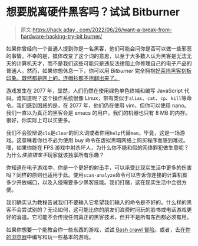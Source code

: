 # 想要脱离硬件黑客吗？试试 Bitburner

> 原文:[https://hack aday . com/2022/06/26/want-a-break-from-hardware-hacking-try-bit burner/](https://hackaday.com/2022/06/26/want-a-break-from-hardware-hacking-try-bitburner/)

如果你曾经向一个普通人提到你是一名黑客，他们可能会问你是否可以做一些邪恶的事情。不幸的是，媒体改变了这个词的意思，以至于大多数人认为黑客是无法无天的计算机天才，而不是我们这些可能只是违反法律阻止你修理自己的电子产品的普通人。然而，如果你想休息一下，你可以用 *Bitburner* 完全拥抱[好莱坞黑客刻板印象。既然都是网上的，连帽衫都不用翻出来了。](https://danielyxie.github.io/bitburner/)

游戏发生在 2077 年，显然，人们仍然在使用绿色单色终端和编写 JavaScript 代码。谁知道呢？这个操作系统很像 Linux，带有类似于`alias`、`cat`、`cp`、`kill`等命令。我们感到困惑的是，在 2077 年，他们仍在使用 vim，但你可以使用 nano。我们一直以为真正的黑客会是 emacs 的用户。我们的机器也只有 8 MB 的内存。很好，你实际上可以买更多。

我们不会狡辩说`cls`是`clear`的同义词或者你用`help`代替`man`。毕竟，这是一场游戏。这意味着你也不必为使用 buy 命令在虚拟黑暗网络上购买程序而感到难过。嘿，如果你能在 FPS 游戏中射杀坏人，为什么你不能和假的网络罪犯做生意呢？为什么*侠盗猎车手*玩家就该独享所有乐趣？

你知道在电子游戏中，你是一个更好的射击手，可以承受比现实生活中更多的伤害吗？同样的原则也适用于此。使用`scan-analyze`命令可以告诉你连接的计算机有多少开放端口，以及入侵需要多少黑客技能。我们打赌，这在现实生活中会很方便。

我们确实认为教程告诫我们不要输入它希望我们输入的命令是不好的。什么样的黑客不会尝试别的？无论如何，这可能比你的朋友们浪费时间玩的脸书或电话游戏更好的消遣。它可能不会传授任何真正的黑客技术，但并不是所有东西都必须有用。

如果你想要一个能教会你一些东西的游戏，试试 [Bash crawl 冒险](https://gitlab.com/slackermedia/bashcrawl)。或者，去[在你的浏览器](https://hackaday.com/2018/09/17/its-the-web-basically/)中编写和玩一些基本的游戏。